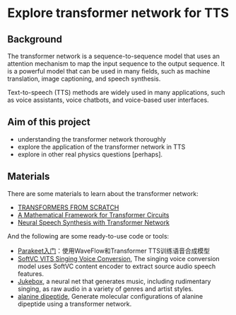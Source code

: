 # Explore transformer network for TTS

## Background
The transformer network is a sequence-to-sequence model that uses an attention mechanism to map the input sequence to the output sequence. It is a powerful model that can be used in many fields, such as machine translation, image captioning, and speech synthesis.

Text-to-speech (TTS) methods are widely used in many applications, such as voice assistants, voice chatbots, and voice-based user interfaces. 

## Aim of this project
- understanding the transformer network thoroughly
- explore the application of the transformer network in TTS
- explore in other real physics questions [perhaps].

## Materials
There are some materials to learn about the transformer network:

- [TRANSFORMERS FROM SCRATCH](https://peterbloem.nl/blog/transformers)
- [A Mathematical Framework for Transformer Circuits](https://transformer-circuits.pub/2021/framework/index.html)
- [Neural Speech Synthesis with Transformer Network](https://arxiv.org/abs/1809.08895)

And the following are some ready-to-use code or tools:


- [Parakeet入门](https://aistudio.baidu.com/aistudio/projectdetail/639029)：使用WaveFlow和Transformer TTS训练语音合成模型
- [SoftVC VITS Singing Voice Conversion](https://github.com/svc-develop-team/so-vits-svc), The singing voice conversion model uses SoftVC content encoder to extract source audio speech features.
- [Jukebox](https://openai.com/research/jukebox), a neural net that generates music, including rudimentary singing, as raw audio in a variety of genres and artist styles. 
- [alanine dipeptide](https://colab.research.google.com/drive/1cj1VVwFILP7cJwX0BA4RKvUrsVzJyS-S?usp=sharing), Generate molecular configurations of alanine dipeptide using a transformer network.